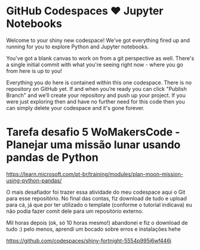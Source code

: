 # GitHub Codespaces ♥️ Jupyter Notebooks

Welcome to your shiny new codespace! We've got everything fired up and running for you to explore Python and Jupyter notebooks.

You've got a blank canvas to work on from a git perspective as well. There's a single initial commit with what you're seeing right now - where you go from here is up to you!

Everything you do here is contained within this one codespace. There is no repository on GitHub yet. If and when you’re ready you can click "Publish Branch" and we’ll create your repository and push up your project. If you were just exploring then and have no further need for this code then you can simply delete your codespace and it's gone forever.

# Tarefa desafio 5 WoMakersCode - Planejar uma missão lunar usando pandas de Python 
https://learn.microsoft.com/pt-br/training/modules/plan-moon-mission-using-python-pandas/

O mais desafiador foi trazer essa atividade do meu codespace aqui o Git para esse repositório. No final das contas, fiz download de tudo e upload para cá, já que por ter utilizado o template (conforme o tutorial indicava) eu não podia fazer comit dele para um repositório externo. 

Mil horas depois (ok, só 10 horas mesmo!) abandonei e fiz o download de tudo :) pelo menos, aprendi um bocado sobre erros e instalações hehe 

https://github.com/codespaces/shiny-fortnight-5554p995j6wf446j


